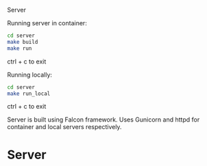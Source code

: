 Server

Running server in container:
```bash
cd server
make build
make run
```
ctrl + c to exit


Running locally:
```bash
cd server
make run_local
```
ctrl + c to exit

Server is built using Falcon framework. Uses Gunicorn and httpd for container and local servers respectively.

Server
======
